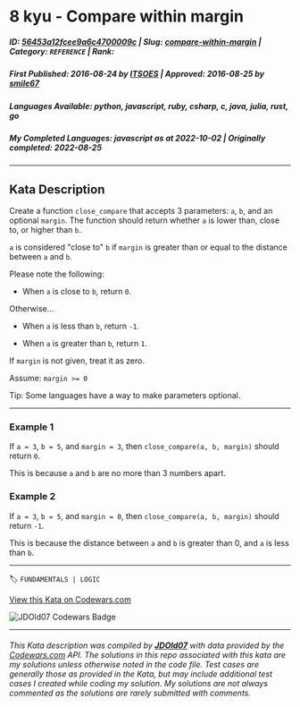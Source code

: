 # 8 kyu - Compare within margin

##### **ID**: [56453a12fcee9a6c4700009c](https://www.codewars.com/kata/56453a12fcee9a6c4700009c) | **Slug**: [compare-within-margin](https://www.codewars.com/kata/56453a12fcee9a6c4700009c) | **Category**: `REFERENCE` | **Rank**: <span style="color:white">8 kyu</span>

##### **First Published**: 2016-08-24 ***by*** [ITSOES](https://www.codewars.com/users/ITSOES) | **Approved**: 2016-08-25 ***by*** [smile67](https://www.codewars.com/users/smile67)

##### **Languages Available**: python, javascript, ruby, csharp, c, java, julia, rust, go

##### **My Completed Languages**: javascript ***as at*** 2022-10-02 | **Originally completed**: 2022-08-25

---

## Kata Description


Create a function `close_compare` that accepts 3 parameters: `a`, `b`, and an optional `margin`. The function should return whether `a` is lower than, close to, or higher than `b`. 



`a` is considered "close to" `b` if `margin` is greater than or equal to the distance between `a` and `b`.



Please note the following:



- When `a` is close to `b`, return `0`.



Otherwise...



- When `a` is less than `b`, return `-1`.



- When `a` is greater than `b`, return `1`.



If `margin` is not given, treat it as zero.



Assume: `margin >= 0`



Tip: Some languages have a way to make parameters optional.



------



### Example 1

If `a = 3`, `b = 5`, and `margin = 3`, then `close_compare(a, b, margin)` should return `0`.



This is because `a` and `b` are no more than 3 numbers apart.



### Example 2



If `a = 3`, `b = 5`, and `margin = 0`, then `close_compare(a, b, margin)` should return `-1`. 



This is because the distance between `a` and `b` is greater than 0, and `a` is less than `b`.

---


🏷 `FUNDAMENTALS | LOGIC`


[View this Kata on Codewars.com](https://www.codewars.com/kata/56453a12fcee9a6c4700009c)

![](https://www.codewars.com/users/jdold07/badges/large "JDOld07 Codewars Badge")

---

###### *This Kata description was compiled by [**JDOld07**](https://tpstech.dev) with data provided by the [Codewars.com](https://www.codewars.com) API.  The solutions in this repo associated with this kata are my solutions unless otherwise noted in the code file.  Test cases are generally those as provided in the Kata, but may include additional test cases I created while coding my solution.  My solutions are not always commented as the solutions are rarely submitted with comments.*
